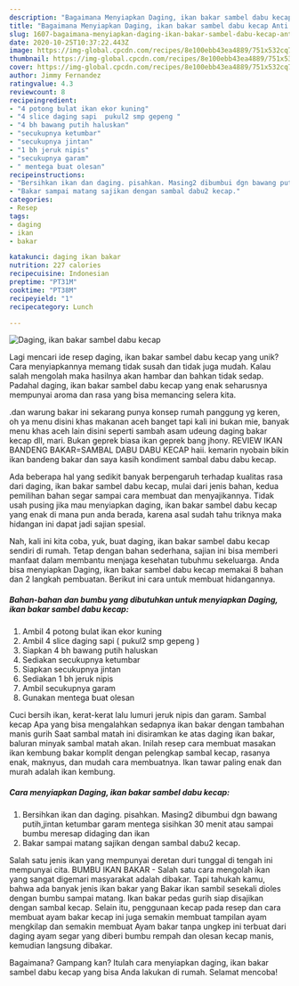 ```yaml
---
description: "Bagaimana Menyiapkan Daging, ikan bakar sambel dabu kecap Anti Gagal"
title: "Bagaimana Menyiapkan Daging, ikan bakar sambel dabu kecap Anti Gagal"
slug: 1607-bagaimana-menyiapkan-daging-ikan-bakar-sambel-dabu-kecap-anti-gagal
date: 2020-10-25T10:37:22.443Z
image: https://img-global.cpcdn.com/recipes/8e100ebb43ea4889/751x532cq70/daging-ikan-bakar-sambel-dabu-kecap-foto-resep-utama.jpg
thumbnail: https://img-global.cpcdn.com/recipes/8e100ebb43ea4889/751x532cq70/daging-ikan-bakar-sambel-dabu-kecap-foto-resep-utama.jpg
cover: https://img-global.cpcdn.com/recipes/8e100ebb43ea4889/751x532cq70/daging-ikan-bakar-sambel-dabu-kecap-foto-resep-utama.jpg
author: Jimmy Fernandez
ratingvalue: 4.3
reviewcount: 8
recipeingredient:
- "4 potong bulat ikan ekor kuning"
- "4 slice daging sapi  pukul2 smp gepeng "
- "4 bh bawang putih haluskan"
- "secukupnya ketumbar"
- "secukupnya jintan"
- "1 bh jeruk nipis"
- "secukupnya garam"
- " mentega buat olesan"
recipeinstructions:
- "Bersihkan ikan dan daging. pisahkan. Masing2 dibumbui dgn bawang putih,jintan ketumbar garam mentega sisihkan 30 menit atau sampai bumbu meresap didaging dan ikan"
- "Bakar sampai matang sajikan dengan sambal dabu2 kecap."
categories:
- Resep
tags:
- daging
- ikan
- bakar

katakunci: daging ikan bakar 
nutrition: 227 calories
recipecuisine: Indonesian
preptime: "PT31M"
cooktime: "PT38M"
recipeyield: "1"
recipecategory: Lunch

---
```



![Daging, ikan bakar sambel dabu kecap](https://img-global.cpcdn.com/recipes/8e100ebb43ea4889/751x532cq70/daging-ikan-bakar-sambel-dabu-kecap-foto-resep-utama.jpg)

Lagi mencari ide resep daging, ikan bakar sambel dabu kecap yang unik? Cara menyiapkannya memang tidak susah dan tidak juga mudah. Kalau salah mengolah maka hasilnya akan hambar dan bahkan tidak sedap. Padahal daging, ikan bakar sambel dabu kecap yang enak seharusnya mempunyai aroma dan rasa yang bisa memancing selera kita.

.dan warung bakar ini sekarang punya konsep rumah panggung yg keren, oh ya menu disini khas makanan aceh banget tapi kali ini bukan mie, banyak menu khas aceh lain disini seperti sambah asam udeung daging bakar kecap dll, mari. Bukan geprek biasa ikan geprek bang jhony. REVIEW IKAN BANDENG BAKAR=SAMBAL DABU DABU KECAP haii. kemarin nyobain bikin ikan bandeng bakar dan saya kasih kondiment sambal dabu dabu kecap.

Ada beberapa hal yang sedikit banyak berpengaruh terhadap kualitas rasa dari daging, ikan bakar sambel dabu kecap, mulai dari jenis bahan, kedua pemilihan bahan segar sampai cara membuat dan menyajikannya. Tidak usah pusing jika mau menyiapkan daging, ikan bakar sambel dabu kecap yang enak di mana pun anda berada, karena asal sudah tahu triknya maka hidangan ini dapat jadi sajian spesial.


Nah, kali ini kita coba, yuk, buat daging, ikan bakar sambel dabu kecap sendiri di rumah. Tetap dengan bahan sederhana, sajian ini bisa memberi manfaat dalam membantu menjaga kesehatan tubuhmu sekeluarga. Anda bisa menyiapkan Daging, ikan bakar sambel dabu kecap memakai 8 bahan dan 2 langkah pembuatan. Berikut ini cara untuk membuat hidangannya.

<!--inarticleads1-->

##### Bahan-bahan dan bumbu yang dibutuhkan untuk menyiapkan Daging, ikan bakar sambel dabu kecap:

1. Ambil 4 potong bulat ikan ekor kuning
1. Ambil 4 slice daging sapi ( pukul2 smp gepeng )
1. Siapkan 4 bh bawang putih haluskan
1. Sediakan secukupnya ketumbar
1. Siapkan secukupnya jintan
1. Sediakan 1 bh jeruk nipis
1. Ambil secukupnya garam
1. Gunakan  mentega buat olesan


Cuci bersih ikan, kerat-kerat lalu lumuri jeruk nipis dan garam. Sambal kecap Apa yang bisa mengalahkan sedapnya ikan bakar dengan tambahan manis gurih Saat sambal matah ini disiramkan ke atas daging ikan bakar, baluran minyak sambal matah akan. Inilah resep cara membuat masakan ikan kembung bakar komplit dengan pelengkap sambal kecap, rasanya enak, maknyus, dan mudah cara membuatnya. Ikan tawar paling enak dan murah adalah ikan kembung. 

<!--inarticleads2-->

##### Cara menyiapkan Daging, ikan bakar sambel dabu kecap:

1. Bersihkan ikan dan daging. pisahkan. Masing2 dibumbui dgn bawang putih,jintan ketumbar garam mentega sisihkan 30 menit atau sampai bumbu meresap didaging dan ikan
1. Bakar sampai matang sajikan dengan sambal dabu2 kecap.


Salah satu jenis ikan yang mempunyai deretan duri tunggal di tengah ini mempunyai cita. BUMBU IKAN BAKAR - Salah satu cara mengolah ikan yang sangat digemari masyarakat adalah dibakar. Tapi tahukah kamu, bahwa ada banyak jenis ikan bakar yang Bakar ikan sambil sesekali dioles dengan bumbu sampai matang. Ikan bakar pedas gurih siap disajikan dengan sambal kecap. Selain itu, penggunaan kecap pada resep dan cara membuat ayam bakar kecap ini juga semakin membuat tampilan ayam mengkilap dan semakin membuat Ayam bakar tanpa ungkep ini terbuat dari daging ayam segar yang diberi bumbu rempah dan olesan kecap manis, kemudian langsung dibakar. 

Bagaimana? Gampang kan? Itulah cara menyiapkan daging, ikan bakar sambel dabu kecap yang bisa Anda lakukan di rumah. Selamat mencoba!
